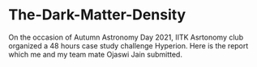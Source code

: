 # The-Dark-Matter-Density
On the occasion of Autumn Astronomy Day 2021, IITK Asrtonomy club organized a 48 hours case study challenge Hyperion. Here is the report which me and my team mate Ojaswi Jain submitted. 
